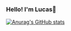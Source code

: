 ### Hello! I'm Lucas👋

[![Anurag's GitHub stats](https://github-readme-stats.vercel.app/api?username=Luqui-Viana)](https://github.com/anuraghazra/github-readme-stats)

<!--
**Luqui-Araujo/Luqui-Araujo** is a ✨ _special_ ✨ repository because its `README.md` (this file) appears on your GitHub profile.

Here are some ideas to get you started:

- 🔭 I’m currently working on ...
- 🌱 I’m currently learning ...
- 👯 I’m looking to collaborate on ...
- 🤔 I’m looking for help with ...
- 💬 Ask me about ...
- 📫 How to reach me: ...
- 😄 Pronouns: ...
- ⚡ Fun fact: ...
-->
